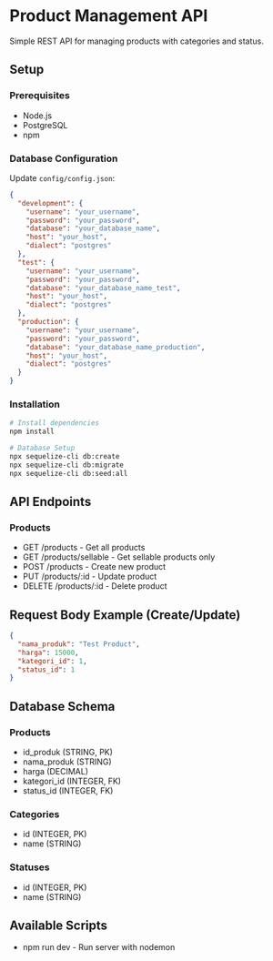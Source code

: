 # Product Management API

Simple REST API for managing products with categories and status.

## Setup

### Prerequisites

- Node.js
- PostgreSQL
- npm

### Database Configuration

Update `config/config.json`:

```json
{
  "development": {
    "username": "your_username",
    "password": "your_password",
    "database": "your_database_name",
    "host": "your_host",
    "dialect": "postgres"
  },
  "test": {
    "username": "your_username",
    "password": "your_password",
    "database": "your_database_name_test",
    "host": "your_host",
    "dialect": "postgres"
  },
  "production": {
    "username": "your_username",
    "password": "your_password",
    "database": "your_database_name_production",
    "host": "your_host",
    "dialect": "postgres"
  }
}
```

### Installation

```bash
# Install dependencies
npm install

# Database Setup
npx sequelize-cli db:create
npx sequelize-cli db:migrate
npx sequelize-cli db:seed:all
```

## API Endpoints

### Products

- GET /products - Get all products
- GET /products/sellable - Get sellable products only
- POST /products - Create new product
- PUT /products/:id - Update product
- DELETE /products/:id - Delete product

## Request Body Example (Create/Update)

```json
{
  "nama_produk": "Test Product",
  "harga": 15000,
  "kategori_id": 1,
  "status_id": 1
}
```

## Database Schema

### Products

- id_produk (STRING, PK)
- nama_produk (STRING)
- harga (DECIMAL)
- kategori_id (INTEGER, FK)
- status_id (INTEGER, FK)

### Categories

- id (INTEGER, PK)
- name (STRING)

### Statuses

- id (INTEGER, PK)
- name (STRING)

## Available Scripts

- npm run dev - Run server with nodemon
